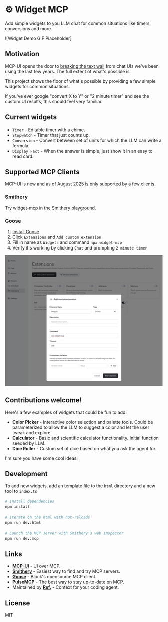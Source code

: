 # ⚙️ Widget MCP

Add simple widgets to you LLM chat for common situations like timers, conversions and more.

![Widget Demo GIF Placeholder]

## Motivation

MCP-UI opens the door to [breaking the text wall](https://shopify.engineering/mcp-ui-breaking-the-text-wall) from chat UIs we've been using the last few years. The full extent of what's possible is 

This project shows the floor of what's possible by providing a few simple widgets for common situations.

If you've ever google "convert X to Y" or "2 minute timer" and see the custom UI results, this should feel very familiar.

## Current widgets

- `Timer` - Editable timer with a chime. 
- `Stopwatch` - Timer that just counts up.
- `Conversion` - Convert between set of units for which the LLM can write a formula. 
- `Display Fact` - When the answer is simple, just show it in an easy to read card.

## Supported MCP Clients

MCP-UI is new and as of August 2025 is only supported by a few clients. 

### Smithery

Try widget-mcp in the Smithery playground.

### Goose

1. [Install Goose](https://block.github.io/goose/docs/quickstart)
2. Click `Extensions` and `Add custom extension`
3. Fill in name as `Widgets` and command `npx widget-mcp`
4. Verify it's working by clicking `Chat` and prompting `2 minute timer`

![Goose Setup](goose-setup.png)


## Contributions welcome!

Here's a few examples of widgets that could be fun to add.

- **Color Picker** - Interactive color selection and palette tools. Could be parameterized to allow the LLM to suggest a color and let the user tweak and explore.
- **Calculator** - Basic and scientific calculator functionality. Initial function seeded by LLM.
- **Dice Roller** - Custom set of dice based on what you ask the agent for.

I'm sure you have some cool ideas!

## Development

To add new widgets, add an template file to the `html` directory and a new tool to `index.ts`

```bash
# Install dependencies
npm install

# Iterate on the html with hot-reloads
npm run dev:html

# Launch the MCP server with Smithery's web inspector
npm run dev:mcp
```

## Links

- **[MCP-UI](https://mcpui.dev/)** - UI over MCP.
- **[Smithery](https://smithery.ai)** - Easiest way to find and try MCP servers.
- **[Goose](https://block.github.io/goose/)** - Block's opensource MCP client.
- **[PulseMCP](https://github.com/[placeholder]/pulsemcp)** - The best way to stay up-to-date on MCP.
- Maintained by **[Ref.](https://ref.tools)** - Context for your coding agent.

## License

MIT 